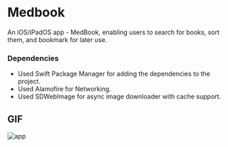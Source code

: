 # Medbook

An iOS/iPadOS app - MedBook, enabling users to search for books, sort them, and bookmark for later use.

### Dependencies
* Used Swift Package Manager for adding the dependencies to the project.
* Used Alamofire for Networking.
* Used SDWebImage for async image downloader with cache support.

## GIF
![app](https://github.com/AshuDubey2005/Medbook/assets/160178666/7288effa-5a10-4b35-855a-f9d0750cc906)








